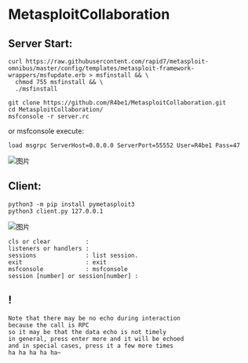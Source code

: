 # MetasploitCollaboration

## Server Start:
```
curl https://raw.githubusercontent.com/rapid7/metasploit-omnibus/master/config/templates/metasploit-framework-wrappers/msfupdate.erb > msfinstall && \
  chmod 755 msfinstall && \
  ./msfinstall

git clone https://github.com/R4be1/MetasploitCollaboration.git
cd MetasploitCollaboration/
msfconsole -r server.rc
```
or msfconsole execute:
```
load msgrpc ServerHost=0.0.0.0 ServerPort=55552 User=R4be1 Pass=47
```
![图片](https://github.com/R4be1/MetasploitCollaboration/assets/110738599/591a96e8-fbb0-4720-8b31-4cdfad2ea824)

## Client:
```
python3 -m pip install pymetasploit3
python3 client.py 127.0.0.1
```
![图片](https://github.com/R4be1/MetasploitCollaboration/assets/110738599/aa04923c-eea7-4681-b03f-7c34b120137e)
```
cls or clear          :
listeners or handlers :
sessions              : list session.
exit                  : exit
msfconsole            : msfconsole
session [number] or session[number] :
```
## !
```
Note that there may be no echo during interaction
because the call is RPC
so it may be that the data echo is not timely
in general, press enter more and it will be echoed
and in special cases, press it a few more times
ha ha ha ha ha~
```
